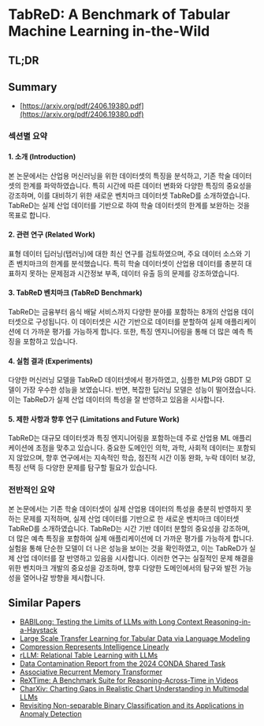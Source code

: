 # TabReD: A Benchmark of Tabular Machine Learning in-the-Wild
## TL;DR
## Summary
- [https://arxiv.org/pdf/2406.19380.pdf](https://arxiv.org/pdf/2406.19380.pdf)

### 섹션별 요약

#### 1. 소개 (Introduction)
본 논문에서는 산업용 머신러닝을 위한 데이터셋의 특징을 분석하고, 기존 학술 데이터셋의 한계를 파악하였습니다. 특히 시간에 따른 데이터 변화와 다양한 특징의 중요성을 강조하며, 이를 대비하기 위한 새로운 벤치마크 데이터셋 TabReD를 소개하였습니다. TabReD는 실제 산업 데이터를 기반으로 하여 학술 데이터셋의 한계를 보완하는 것을 목표로 합니다.

#### 2. 관련 연구 (Related Work)
표형 데이터 딥러닝(탭러닝)에 대한 최신 연구를 검토하였으며, 주요 데이터 소스와 기존 벤치마크의 한계를 분석했습니다. 특히 학술 데이터셋이 산업용 데이터를 충분히 대표하지 못하는 문제점과 시간정보 부족, 데이터 유출 등의 문제를 강조하였습니다.

#### 3. TabReD 벤치마크 (TabReD Benchmark)
TabReD는 금융부터 음식 배달 서비스까지 다양한 분야를 포함하는 8개의 산업용 데이터셋으로 구성됩니다. 이 데이터셋은 시간 기반으로 데이터를 분할하여 실제 애플리케이션에 더 가까운 평가를 가능하게 합니다. 또한, 특징 엔지니어링을 통해 더 많은 예측 특징을 포함하고 있습니다.

#### 4. 실험 결과 (Experiments)
다양한 머신러닝 모델을 TabReD 데이터셋에서 평가하였고, 심플한 MLP와 GBDT 모델이 가장 우수한 성능을 보였습니다. 반면, 복잡한 딥러닝 모델은 성능이 떨어졌습니다. 이는 TabReD가 실제 산업 데이터의 특성을 잘 반영하고 있음을 시사합니다.

#### 5. 제한 사항과 향후 연구 (Limitations and Future Work)
TabReD는 대규모 데이터셋과 특징 엔지니어링을 포함하는데 주로 산업용 ML 애플리케이션에 초점을 맞추고 있습니다. 중요한 도메인인 의학, 과학, 사회적 데이터는 포함되지 않았으며, 향후 연구에서는 지속적인 학습, 점진적 시간 이동 완화, 누락 데이터 보강, 특징 선택 등 다양한 문제를 탐구할 필요가 있습니다.

### 전반적인 요약
본 논문에서는 기존 학술 데이터셋이 실제 산업용 데이터의 특성을 충분히 반영하지 못하는 문제를 지적하며, 실제 산업 데이터를 기반으로 한 새로운 벤치마크 데이터셋 TabReD를 소개하였습니다. TabReD는 시간 기반 데이터 분할의 중요성을 강조하며, 더 많은 예측 특징을 포함하여 실제 애플리케이션에 더 가까운 평가를 가능하게 합니다. 실험을 통해 단순한 모델이 더 나은 성능을 보이는 것을 확인하였고, 이는 TabReD가 실제 산업 데이터를 잘 반영하고 있음을 시사합니다. 이러한 연구는 실질적인 문제 해결을 위한 벤치마크 개발의 중요성을 강조하며, 향후 다양한 도메인에서의 탐구와 발전 가능성을 열어나갈 방향을 제시합니다.

## Similar Papers
- [BABILong: Testing the Limits of LLMs with Long Context Reasoning-in-a-Haystack](2406.10149.md)
- [Large Scale Transfer Learning for Tabular Data via Language Modeling](2406.12031.md)
- [Compression Represents Intelligence Linearly](2404.09937.md)
- [rLLM: Relational Table Learning with LLMs](2407.20157.md)
- [Data Contamination Report from the 2024 CONDA Shared Task](2407.21530.md)
- [Associative Recurrent Memory Transformer](2407.04841.md)
- [ReXTime: A Benchmark Suite for Reasoning-Across-Time in Videos](2406.19392.md)
- [CharXiv: Charting Gaps in Realistic Chart Understanding in Multimodal LLMs](2406.18521.md)
- [Revisiting Non-separable Binary Classification and its Applications in Anomaly Detection](2312.01541.md)
